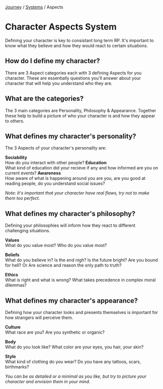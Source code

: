 [Journey](/journey.md) / [Systems](content.md) / Aspects

# Character Aspects System
Defining your character is key to consistant long term RP. It's important to know what they believe and how they would react to certain situations.

## How do I define my character?
There are 3 Aspect categories each with 3 defining Aspects for you character. These are essentially questions you'll answer about your character that will help you understand who they are.

## What are the categories?
The 3 main categories are Personality, Philosophy & Appearance. Together these help to build a picture of who your character is and how they appear to others.

## What defines my character's personality?
The 3 Aspects of your character's personality are:

**Sociability**  
How do you interact with other people?
**Education**  
What kind of education did your recieve if any and how informed are you on current events?
**Awareness**  
How aware of what is happening around you are you, are you good at reading people, do you understand social issues?

*Note: It's important that your character have real flaws, try not to make them too perfect.*

## What defines my character's philosophy?
Defining your philosophies will inform how they react to different challenging situations.

**Values**  
What do you value most? Who do you value most?

**Beliefs**  
What do you believe in? Is the end nigh? Is the future bright? Are you bound for hell? Or Are science and reason the only path to truth?

**Ethics**  
What is right and what is wrong? What takes precedence in complex moral dilemmas?

## What defines my character's appearance?
Defining how your character looks and presents themselves is important for how strangers will perceive them.

**Culture**  
What race are you? Are you synthetic or organic?

**Body**  
What do you look like? What color are your eyes, you hair, your skin?

**Style**  
What kind of clothing do you wear? Do you have any tattoos, scars, birthmarks?

*You can be as detailed or a minimal as you like, but try to picture your character and envision them in your mind.*